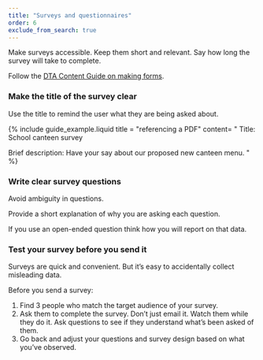 ```yaml
---
title: "Surveys and questionnaires"
order: 6
exclude_from_search: true
---
```


Make surveys accessible. Keep them short and relevant. Say how long the survey will take to complete.

Follow the [DTA Content Guide on making forms](#forms).

### Make the title of the survey clear

Use the title to remind the user what they are being asked about.

{% include guide_example.liquid
  title = "referencing a PDF"
  content= "
Title: School canteen survey

Brief description: Have your say about our proposed new canteen menu.
"
%}

### Write clear survey questions

Avoid ambiguity in questions.

Provide a short explanation of why you are asking each question.

If you use an open-ended question think how you will report on that data.

### Test your survey before you send it

Surveys are quick and convenient. But it’s easy to accidentally collect misleading data.

Before you send a survey:
1. Find 3 people who match the target audience of your survey.
2. Ask them to complete the survey. Don’t just email it. Watch them while they do it. Ask questions to see if they understand what’s been asked of them.
3. Go back and adjust your questions and survey design based on what you’ve observed.
